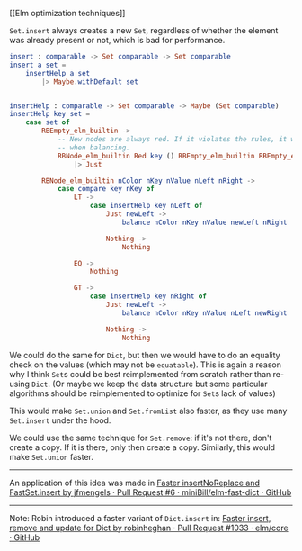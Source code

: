 [[Elm optimization techniques]]

`Set.insert` always creates a new `Set`, regardless of whether the element was already present or not, which is bad for performance.

```elm
insert : comparable -> Set comparable -> Set comparable
insert a set =
    insertHelp a set
        |> Maybe.withDefault set


insertHelp : comparable -> Set comparable -> Maybe (Set comparable)
insertHelp key set =
    case set of
        RBEmpty_elm_builtin ->
            -- New nodes are always red. If it violates the rules, it will be fixed
            -- when balancing.
            RBNode_elm_builtin Red key () RBEmpty_elm_builtin RBEmpty_elm_builtin
                |> Just

        RBNode_elm_builtin nColor nKey nValue nLeft nRight ->
            case compare key nKey of
                LT ->
                    case insertHelp key nLeft of
	                    Just newLeft ->
		                    balance nColor nKey nValue newLeft nRight

						Nothing ->
							Nothing

                EQ ->
                    Nothing

                GT ->
                    case insertHelp key nRight of
	                    Just newLeft ->
		                    balance nColor nKey nValue nLeft newRight

						Nothing ->
							Nothing
```

We could do the same for `Dict`, but then we would have to do an equality check on the values (which may not be `equatable`).
This is again a reason why I think `Set`s could be best reimplemented from scratch rather than re-using `Dict`.
(Or maybe we keep the data structure but some particular algorithms should be reimplemented to optimize for `Set`s lack of values)

This would make `Set.union` and `Set.fromList` also faster, as they use many `Set.insert` under the hood.

We could use the same technique for `Set.remove`: if it's not there, don't create a copy. If it is there, only then create a copy.
Similarly, this would make `Set.union` faster.

---

An application of this idea was made in [Faster insertNoReplace and FastSet.insert by jfmengels · Pull Request #6 · miniBill/elm-fast-dict · GitHub](https://github.com/miniBill/elm-fast-dict/pull/6)

---

Note: Robin introduced a faster variant of `Dict.insert` in: [Faster insert, remove and update for Dict by robinheghan · Pull Request #1033 · elm/core · GitHub](https://github.com/elm/core/pull/1033/files)